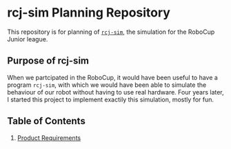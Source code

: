 # rcj-sim Planning Repository
This repository is for planning of
[`rcj-sim`](https://github.com/rcj-sim/rcj-sim), the simulation for the
RoboCup Junior league.

## Purpose of rcj-sim
When we partcipated in the RoboCup, it would have been useful to have a
program `rcj-sim`, with which we would have been able to simulate the
behaviour of our robot without having to use real hardware.
Four years later, I started this project to implement exactily this
simulation, mostly for fun.

## Table of Contents
1. [Product Requirements](./product_requirements.md)

